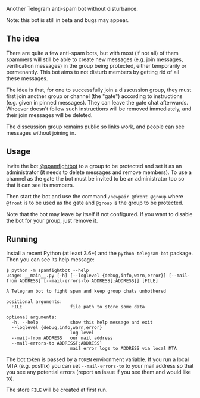 Another Telegram anti-spam bot without disturbance.

Note: this bot is still in beta and bugs may appear.

## The idea

There are quite a few anti-spam bots, but with most (if not all) of them
spammers will still be able to create new messages (e.g. join messages,
verification messages) in the group being protected, either temporarily or
permenantly. This bot aims to not disturb members by getting rid of all these
messages.

The idea is that, for one to successfully join a disscussion group, they must
first join another group or channel (the "gate") according to instructions
(e.g. given in pinned messages). They can leave the gate chat afterwards.
Whoever doesn't follow such instructions will be removed immediately, and their
join messages will be deleted.

The disscussion group remains public so links work, and people can see messages
without joining in.

## Usage

Invite the bot [@spamfightbot](https://t.me/spamfightbot) to a group to be
protected and set it as an administrator (it needs to delete messages and
remove members). To use a channel as the gate the bot must be invited to be an
administrator too so that it can see its members.

Then start the bot and use the command `/newpair @front @group` where `@front`
is to be used as the gate and `@group` is the group to be protected.

Note that the bot may leave by itself if not configured. If you want to disable
the bot for your group, just remove it.

## Running

Install a recent Python (at least 3.6+) and the `python-telegram-bot` package.
Then you can see its help message:

```
$ python -m spamfightbot --help
usage: __main__.py [-h] [--loglevel {debug,info,warn,error}] [--mail-from ADDRESS] [--mail-errors-to ADDRESS[;ADDRESS]] [FILE]

A Telegram bot to fight spam and keep group chats unbothered

positional arguments:
  FILE                  file path to store some data

optional arguments:
  -h, --help            show this help message and exit
  --loglevel {debug,info,warn,error}
                        log level
  --mail-from ADDRESS   our mail address
  --mail-errors-to ADDRESS[;ADDRESS]
                        mail error logs to ADDRESS via local MTA
```

The bot token is passed by a `TOKEN` environment variable. If you run a local
MTA (e.g. postfix) you can set `--mail-errors-to` to your mail address so that
you see any potential errors (report an issue if you see them and would like to).

The store `FILE` will be created at first run.
